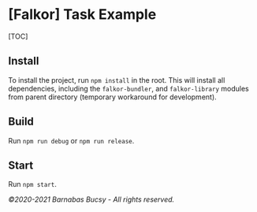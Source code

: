 # **[Falkor] Task Example**

[TOC]

## **Install**

To install the project, run `npm install` in the root. This will install all dependencies, including the `falkor-bundler`, and `falkor-library` modules from parent directory (temporary workaround for development).

## **Build**

Run `npm run debug` or `npm run release`.

## **Start**

Run `npm start`.

_©2020-2021 Barnabas Bucsy  - All rights reserved._
